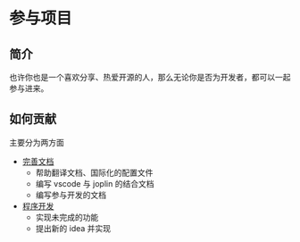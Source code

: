 # 参与项目

## 简介

也许你也是一个喜欢分享、热爱开源的人，那么无论你是否为开发者，都可以一起参与进来。

## 如何贡献

主要分为两方面

- [完善文档](./doc.md)
  - 帮助翻译文档、国际化的配置文件
  - 编写 vscode 与 joplin 的结合文档
  - 编写参与开发的文档
- [程序开发](./dev.md)
  - 实现未完成的功能
  - 提出新的 idea 并实现
